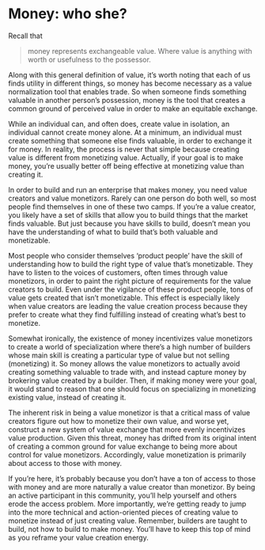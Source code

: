 # Money: who she?

Recall that 
> money represents exchangeable value. Where value is anything with worth or usefulness to the possessor. 

Along with this general definition of value, it’s worth noting that each of us finds utility in different things, so money has become necessary as a value normalization tool that enables trade. So when someone finds something valuable in another person’s possession, money is the tool that creates a common ground of perceived value in order to make an equitable exchange. 

While an individual can, and often does, create value in isolation, an individual cannot create money alone. At a minimum, an individual must create something that someone else finds valuable, in order to exchange it for money. In reality, the process is never that simple because creating value is different from monetizing value. Actually, if your goal is to make money, you’re usually better off being effective at monetizing value than creating it. 

In order to build and run an enterprise that makes money, you need value creators and value monetizors. Rarely can one person do both well, so most people find themselves in one of these two camps. If you’re a value creator, you likely have a set of skills that allow you to build things that the market finds valuable. But just because you have skills to build, doesn’t mean you have the understanding of what to build that’s both valuable and monetizable.

Most people who consider themselves ‘product people’ have the skill of understanding how to build the right type of value that’s monetizable. They have to listen to the voices of customers, often times through value monetizors, in order to paint the right picture of requirements for the value creators to build. Even under the vigilance of these product people, tons of value gets created that isn’t monetizable. This effect is especially likely when value creators are leading the value creation process because they prefer to create what they find fulfilling instead of creating what’s best to monetize.

Somewhat ironically, the existence of money incentivizes value monetizors to create a world of specialization where there’s a high number of builders whose main skill is creating a particular type of value but not selling (monetizing) it. So money allows the value monetizors to actually avoid creating something valuable to trade with, and instead capture money by brokering value created by a builder. Then, if making money were your goal, it would stand to reason that one should focus on specializing in monetizing existing value, instead of creating it.

The inherent risk in being a value monetizor is that a critical mass of value creators figure out how to monetize their own value, and worse yet, construct a new system of value exchange that more evenly incentivizes value production. Given this threat, money has drifted from its original intent of creating a common ground for value exchange to being more about control for value monetizors. Accordingly, value monetization is primarily about access to those with money.

If you’re here, it’s probably because you don’t have a ton of access to those with money and are more naturally a value creator than monetizor. By being an active participant in this community, you’ll help yourself and others erode the access problem. More importantly, we’re getting ready to jump into the more technical and action-oriented pieces of creating value to monetize instead of just creating value. Remember, builders are taught to build, not how to build to make money. You’ll have to keep this top of mind as you reframe your value creation energy. 
